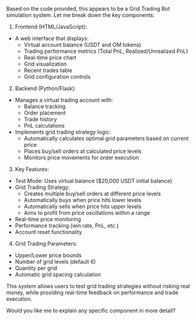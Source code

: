 Based on the code provided, this appears to be a Grid Trading Bot simulation system. Let me break down the key components:

1. Frontend (HTML/JavaScript):
- A web interface that displays:
  - Virtual account balance (USDT and OM tokens)
  - Trading performance metrics (Total PnL, Realized/Unrealized PnL)
  - Real-time price chart
  - Grid visualization
  - Recent trades table
  - Grid configuration controls

2. Backend (Python/Flask):
- Manages a virtual trading account with:
  - Balance tracking
  - Order placement
  - Trade history
  - PnL calculations
- Implements grid trading strategy logic:
  - Automatically calculates optimal grid parameters based on current price
  - Places buy/sell orders at calculated price levels
  - Monitors price movements for order execution

3. Key Features:
- Test Mode: Uses virtual balance ($20,000 USDT initial balance)
- Grid Trading Strategy:
  - Creates multiple buy/sell orders at different price levels
  - Automatically buys when price hits lower levels
  - Automatically sells when price hits upper levels
  - Aims to profit from price oscillations within a range
- Real-time price monitoring
- Performance tracking (win rate, PnL, etc.)
- Account reset functionality

4. Grid Trading Parameters:
- Upper/Lower price bounds
- Number of grid levels (default 6)
- Quantity per grid
- Automatic grid spacing calculation

This system allows users to test grid trading strategies without risking real money, while providing real-time feedback on performance and trade execution.

Would you like me to explain any specific component in more detail?